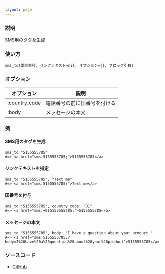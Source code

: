 ```yaml
---
layout: page
---
```


### 説明

SMS用のタグを生成

### 使い方

    sms_to(電話番号, リンクテキスト=nil, オプション={}, ブロック引数)

### オプション

| オプション    | 説明                         |
| ------------- | ---------------------------- |
| :country_code | 電話番号の前に国番号を付ける |
| :body         | メッセージの本文             |

### 例

#### SMS用のタグを生成

    sms_to "5155555785"
    #=> <a href="sms:5155555785;">5155555785</a>

#### リンクテキストを指定

    sms_to "5155555785", "Text me"
    #=> <a href="sms:5155555785;">Text me</a>

#### 国番号を付与

    sms_to "5155555785", country_code: "01"
    #=> <a href="sms:+015155555785;">5155555785</a>

#### メッセージの本文

    sms_to "5155555785", body: "I have a question about your product."
    #=> <a href="sms:5155555785;?body=I%20have%20a%20question%20about%20your%20product">5155555785</a>

### ソースコード

- [GitHub](https://github.com/rails/rails/blob/984c3ef2775781d47efa9f541ce570daa2434a80/actionview/lib/action_view/helpers/url_helper.rb#L665)
